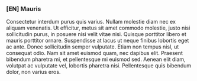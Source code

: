 ### [EN] Mauris

Consectetur interdum purus quis varius. Nullam molestie diam nec ex aliquam venenatis. Ut efficitur, metus sit amet commodo molestie, justo nisi sollicitudin purus, in posuere nisi velit vitae nisi. Quisque porttitor libero et mauris porttitor ornare. Suspendisse at lacus ut neque finibus lobortis eget ac ante. Donec sollicitudin semper vulputate. Etiam non tempus nisl, ut consequat odio. Nam sit amet euismod quam, nec dapibus elit. Praesent bibendum pharetra mi, et pellentesque mi euismod sed. Aenean elit diam, volutpat ac vulputate vel, lobortis pharetra nisi. Pellentesque quis bibendum dolor, non varius eros.
